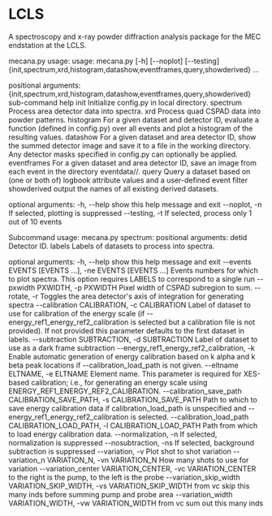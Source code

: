 # LCLS
A spectroscopy and x-ray powder diffraction analysis package for the MEC endstation at the LCLS.

<installation>

<Logging spreadsheet format>

mecana.py usage:
usage: mecana.py [-h] [--noplot] [--testing]
                 {init,spectrum,xrd,histogram,datashow,eventframes,query,showderived}
                 ...

positional arguments:
  {init,spectrum,xrd,histogram,datashow,eventframes,query,showderived}
                        sub-command help
    init                Initialize config.py in local directory.
    spectrum            Process area detector data into spectra.
    xrd                 Process quad CSPAD data into powder patterns.
    histogram           For a given dataset and detector ID, evaluate a
                        function (defined in config.py) over all events and
                        plot a histogram of the resulting values.
    datashow            For a given dataset and area detector ID, show the
                        summed detector image and save it to a file in the
                        working directory. Any detector masks specified in
                        config.py can optionally be applied.
    eventframes         For a given dataset and area detector ID, save an
                        image from each event in the directory
                        eventdata/<dataset label>/.
    query               Query a dataset based on (one or both of) logbook
                        attribute values and a user-defined event filter
    showderived         output the names of all existing derived datasets.

optional arguments:
  -h, --help            show this help message and exit
  --noplot, -n          If selected, plotting is suppressed
  --testing, -t         If selected, process only 1 out of 10 events
  
Subcommand usage:
mecana.py spectrum:
  positional arguments:
  detid                 Detector ID.
  labels                Labels of datasets to process into spectra.

optional arguments:
  -h, --help            show this help message and exit
  --events EVENTS [EVENTS ...], -ne EVENTS [EVENTS ...]
                        Events numbers for which to plot spectra. This option
                        requires LABELS to correspond to a single run
  --pxwidth PXWIDTH, -p PXWIDTH
                        Pixel width of CSPAD subregion to sum.
  --rotate, -r          Toggles the area detector's axis of integration for
                        generating spectra
  --calibration CALIBRATION, -c CALIBRATION
                        Label of dataset to use for calibration of the energy
                        scale (if --energy_ref1_energy_ref2_calibration is
                        selected but a calibration file is not provided). If
                        not provided this parameter defaults to the first
                        dataset in labels.
  --subtraction SUBTRACTION, -d SUBTRACTION
                        Label of dataset to use as a dark frame subtraction
  --energy_ref1_energy_ref2_calibration, -k
                        Enable automatic generation of energy calibration
                        based on k alpha and k beta peak locations if
                        --calibration_load_path is not given.
  --eltname ELTNAME, -e ELTNAME
                        Element name. This parameter is required for XES-based
                        calibration; i.e., for generating an energy scale
                        using ENERGY_REF1_ENERGY_REF2_CALIBRATION.
  --calibration_save_path CALIBRATION_SAVE_PATH, -s CALIBRATION_SAVE_PATH
                        Path to which to save energy calibration data if
                        calibration_load_path is unspecified and
                        --energy_ref1_energy_ref2_calibration is selected.
  --calibration_load_path CALIBRATION_LOAD_PATH, -l CALIBRATION_LOAD_PATH
                        Path from which to load energy calibration data.
  --normalization, -n   If selected, normalization is suppressed
  --nosubtraction, -ns  If selected, background subtraction is suppressed
  --variation, -v       Plot shot to shot variation
  --variation_n VARIATION_N, -vn VARIATION_N
                        How many shots to use for variation
  --variation_center VARIATION_CENTER, -vc VARIATION_CENTER
                        to the right is the pump, to the left is the probe
  --variation_skip_width VARIATION_SKIP_WIDTH, -vs VARIATION_SKIP_WIDTH
                        from vc skip this many inds before summing pump and
                        probe area
  --variation_width VARIATION_WIDTH, -vw VARIATION_WIDTH
                        from vc sum out this many inds
                        
<add other mecana.py subcommands>
  
